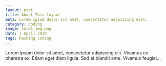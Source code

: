 ```yaml
---
layout: post
title: About This layout
meta: Lorem ipsum dolor sit amet, consectetur adipiscing elit.
category: coding
image: card1-img.png
date: 7 April 2020
tags: hacking coding
---
```



Lorem ipsum dolor sit amet, consectetur adipiscing elit. Vivamus eu pharetra ex. Etiam eget diam ligula. Sed at blandit ante. Vivamus feugiat...
